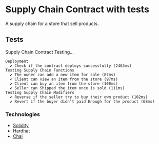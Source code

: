 # Supply Chain Contract with tests 

A supply chain for a store that sell products.

## Tests

Supply Chain Contract Testing...

    Deployment
      ✔ Check if the contract deploys successfully (2463ms)
    Testing Supply Chain Functions
      ✔ The owner can add a new item for sale (87ms)
      ✔ Client can view an item from the store (97ms)
      ✔ Client can buy an item from the store (100ms)
      ✔ Seller can Shipped the item once is sold (111ms)
    Testing Supply Chain Modifiers
      ✔ Reverse if the seller try to buy their own product (102ms)
      ✔ Revert if the buyer didn't paid Enough for the product (68ms)


### Technologies

* [Solidity](https://solidity-es.readthedocs.io/es/latest/)
* [Hardhat](https://hardhat.org/)
* [Chai](https://www.chaijs.com/api/bdd/)
